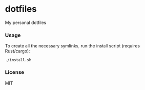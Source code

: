# dotfiles

My personal dotfiles

### Usage

To create all the necessary symlinks, run the install script (requires Rust/cargo):

```
./install.sh
```

### License

MIT
